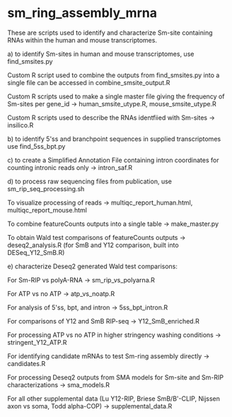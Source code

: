 # sm_ring_assembly_mrna

These are scripts used to identify and characterize Sm-site containing RNAs within the human and mouse transcriptomes.

a) to identify Sm-sites in human and mouse transcriptomes, use find_smsites.py

Custom R script used to combine the outputs from find_smsites.py into a single file can be accessed in combine_smsite_output.R

Custom R scripts used to make a single master file giving the frequency of Sm-sites per gene_id -> human_smsite_utype.R, mouse_smsite_utype.R

Custom R scripts used to describe the RNAs identfiied with Sm-sites -> insilico.R

b) to identify 5'ss and branchpoint sequences in supplied transcriptomes use find_5ss_bpt.py

c) to create a Simplified Annotation File containing intron coordinates for counting intronic reads only -> intron_saf.R

d) to process raw sequencing files from publication, use sm_rip_seq_processing.sh

To visualize processing of reads -> multiqc_report_human.html, multiqc_report_mouse.html

To combine featureCounts outputs into a single table -> make_master.py

To obtain Wald test comparisons of featureCounts outputs -> deseq2_analysis.R (for SmB and Y12 comparison, built into DESeq_Y12_SmB.R)

e) characterize Deseq2 generated Wald test comparisons:

For Sm-RIP vs polyA-RNA -> sm_rip_vs_polyarna.R

For ATP vs no ATP -> atp_vs_noatp.R

For analysis of 5'ss, bpt, and intron -> 5ss_bpt_intron.R

For comparisons of Y12 and SmB RIP-seq -> Y12_SmB_enriched.R

For processing ATP vs no ATP in higher stringency washing conditions -> stringent_Y12_ATP.R

For identifying candidate mRNAs to test Sm-ring assembly directly -> candidates.R

For processing Deseq2 outputs from SMA models for Sm-site and Sm-RIP characterizations -> sma_models.R

For all other supplemental data (Lu Y12-RIP, Briese SmB/B'-CLIP, Nijssen axon vs soma, Todd alpha-COP) -> supplemental_data.R

     
